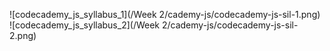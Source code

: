 ![codecademy_js_syllabus_1](/Week 2/cademy-js/codecademy-js-sil-1.png)
![codecademy_js_syllabus_2](/Week 2/cademy-js/codecademy-js-sil-2.png)